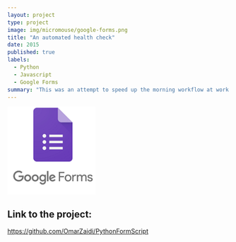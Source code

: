 ```yaml
---
layout: project
type: project
image: img/micromouse/google-forms.png
title: "An automated health check"
date: 2015
published: true
labels:
  - Python
  - Javascript
  - Google Forms
summary: "This was an attempt to speed up the morning workflow at work during COVID"
---
```

<div class="text-center p-4">
  <img width="200px" src="../img/micromouse/google-forms.png" class="img-thumbnail" >
</div>



## Link to the project:
https://github.com/OmarZaidi/PythonFormScript
